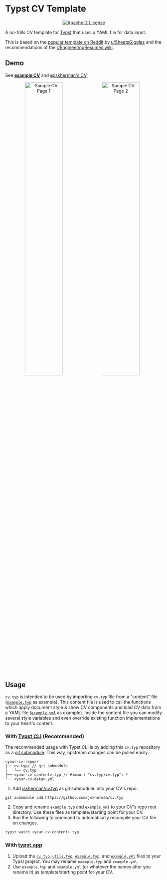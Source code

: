 # Typst CV Template

<p align="center">
  <a href="LICENSE">
    <img alt="Apache-2 License" src="https://img.shields.io/badge/license-Apache%202-brightgreen"/>
  </a>
</p>

A no-frills CV template for [Typst](https://github.com/typst/typst) that uses a YAML file for data input.

This is based on the [popular template on Reddit](https://web.archive.org/https://old.reddit.com/r/jobs/comments/7y8k6p/im_an_exrecruiter_for_some_of_the_top_companies/) by [u/SheetsGiggles](https://web.archive.org/https://old.reddit.com/user/SheetsGiggles) and the recommendations of the [r/EngineeringResumes wiki](https://web.archive.org/https://old.reddit.com/r/EngineeringResumes/comments/m2cc65/new_and_improved_wiki).

## Demo

See [**example CV**](example.pdf) and [@jskherman's CV](https://go.jskherman.com/cv):

<div align="center">
  <img src="https://github.com/jskherman/cv.typ/assets/68434444/12cff1a4-76d7-4ce0-97f1-16cd26d61c25" alt="Sample CV Page 1" style="float: left; width: 49%; height: auto;">
  <img src="https://github.com/jskherman/cv.typ/assets/68434444/52bc078b-35f3-46ba-9561-2d2b4d0f8eb0" alt="Sample CV Page 2" style="float: left; width: 49%; height: auto;">
</div>

## Usage

`cv.typ` is intended to be used by importing `cv.typ` file from a "content" file
([`example.typ`](example.typ) as example). This content file is used to call the functions which
apply document style & show CV components and load CV data from a YAML file
([`example.yml`](example.yml) as example). Inside the content file you can modify several style
variables and even override existing function implementations to your heart's content.

### With [Typst CLI](https://github.com/typst/typst) (Recommended)

The recommended usage with Typst CLI is by adding this `cv.typ` repository as a [git
submodule](https://git-scm.com/book/en/v2/Git-Tools-Submodules). This way, upstream changes can be
pulled easily.

```
<your-cv-repo>/
├── cv.typ/ // git submodule 
|   └── cv.typ
├── <your-cv-content>.typ // #import "cv.typ/cv.typ": *
└── <your-cv-data>.yml
```

1. Add [jskherman/cv.typ](https://github.com/jskherman/cv.typ) as git submodule.
into your CV's repo.
```
git submodule add https://github.com/jskherman/cv.typ
```
2. Copy and rename `example.typ` and `example.yml` to your CV's repo root directory. Use these files
   as template/starting point for your CV.
3. Run the following to command to automatically recompile your CV file on changes.
```bash
typst watch <your-cv-content>.typ
```

### With [typst.app](https://typst.app)

1. Upload the [`cv.typ`](cv.typ), [`utils.typ`](utils.typ), [`example.typ`](example.typ). and
   [`example.yml`](example.yml) files to your Typst project. You may rename `example.typ` and
   `example.yml`.
2. Use `example.typ` and `example.yml` (or whatever the names after you rename it) as
   template/starting point for your CV.
